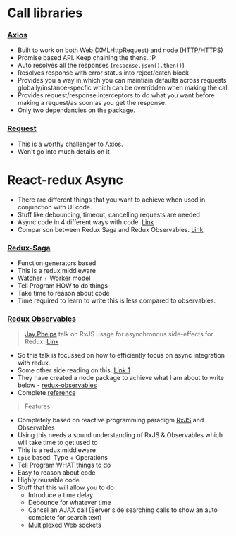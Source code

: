 # Call libraries

### [Axios](https://github.com/mzabriskie/axios)

* Built to work on both Web (XMLHttpRequest) and node (HTTP/HTTPS)
* Promise based API. Keep chaining the thens..:P
* Auto resolves all the responses (`response.json().then()`)
* Resolves response with error status into reject/catch block
* Provides you a way in which you can maintiain defaults across requests globally/instance-specfic which can be overridden when making the call
* Provides request/response interceptors to do what you want before making a request/as soon as you get the response.
* Only two dependancies on the package.

### [Request](https://github.com/request/request)

* This is a worthy challenger to Axios.
* Won't go into much details on it

# React-redux Async

* There are different things that you want to achieve when used in conjunction with UI code.
* Stuff like debouncing, timeout, cancelling requests are needed
* Async code in 4 different ways with code. [Link](https://medium.com/react-native-training/redux-4-ways-95a130da0cdc)
* Comparison between Redux Saga and Redux Observables. [Link](https://hackmd.io/s/H1xLHUQ8e)

### [Redux-Saga](https://github.com/redux-saga/redux-saga)

* Function generators based
* This is a redux middleware
* Watcher + Worker model
* Tell Program HOW to do things
* Take time to reason about code
* Time required to learn to write this is less compared to observables.

### [Redux Observables](https://github.com/redux-observable/redux-observable)

> [Jay Phelps](https://twitter.com/_jayphelps) talk on RxJS usage for asynchronous side-effects for Redux. [Link](https://www.youtube.com/watch?v=AslncyG8whg)

* So this talk is focussed on how to efficiently focus on async integration with redux.
* Some other side reading on this. [Link 1](https://medium.com/@benlesh/redux-observable-ec0b00d2eb52#.6ezw5m48i)
* They have created a node package to achieve what I am about to write below - [redux-observables](https://www.npmjs.com/package/redux-observable)
* Complete [reference](https://redux-observable.js.org/)

> Features

* Completely based on reactive programming paradigm [RxJS](https://github.com/ReactiveX/RxJS) and Observables
* Using this needs a sound understanding of RxJS & Observables which will take time to get used to
* This is a redux middleware
* `Epic` based: Type + Operations
* Tell Program WHAT things to do
* Easy to reason about code
* Highly reusable code
* Stuff that this will allow you to do
    - Introduce a time delay
    - Debounce for whatever time
    - Cancel an AJAX call (Server side searching calls to show an auto complete for search text)
    - Multiplexed Web sockets
